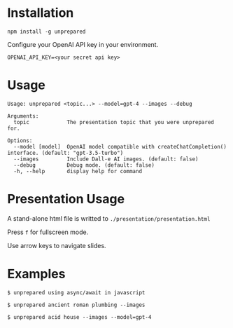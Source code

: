 # Installation
```
npm install -g unprepared
```

Configure your OpenAI API key in your environment.
```
OPENAI_API_KEY=<your secret api key>
```

# Usage
``` 
Usage: unprepared <topic...> --model=gpt-4 --images --debug

Arguments:
  topic            The presentation topic that you were unprepared for.

Options:
  --model [model]  OpenAI model compatible with createChatCompletion() interface. (default: "gpt-3.5-turbo")
  --images         Include Dall-e AI images. (default: false)
  --debug          Debug mode. (default: false)
  -h, --help       display help for command
```

# Presentation Usage

A stand-alone html file is writted to `./presentation/presentation.html`

Press `f` for fullscreen mode.

Use arrow keys to navigate slides.


# Examples

```
$ unprepared using async/await in javascript 
```

```
$ unprepared ancient roman plumbing --images 
```

```
$ unprepared acid house --images --model=gpt-4 
```

